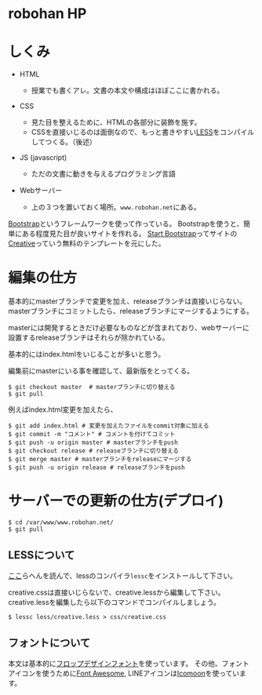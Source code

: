 # robohan HP

# しくみ
- HTML
  * 授業でも書くアレ。文書の本文や構成はほぼここに書かれる。

- CSS
  * 見た目を整えるために、HTMLの各部分に装飾を施す。
  * CSSを直接いじるのは面倒なので、もっと書きやすい[LESS](http://less-ja.studiomohawk.com/)をコンパイルしてつくる。（後述）

- JS (javascript)
  * ただの文書に動きを与えるプログラミング言語

- Webサーバー
  * 上の３つを置いておく場所。`www.robohan.net`にある。

[Bootstrap](http://getbootstrap.com/)というフレームワークを使って作っている。
Bootstrapを使うと、簡単にある程度見た目が良いサイトを作れる。
[Start Bootstrap](http://startbootstrap.com/)ってサイトの[Creative](http://startbootstrap.com/template-overviews/creative/)っていう無料のテンプレートを元にした。


# 編集の仕方
基本的にmasterブランチで変更を加え、releaseブランチは直接いじらない。
masterブランチにコミットしたら、releaseブランチにマージするようにする。

masterには開発するときだけ必要なものなどが含まれており、webサーバーに設置するreleaseブランチはそれらが除かれている。

基本的にはindex.htmlをいじることが多いと思う。

編集前にmasterにいる事を確認して、最新版をとってくる。

```
$ git checkout master  # masterブランチに切り替える
$ git pull
```

例えばindex.html変更を加えたら、

```
$ git add index.html # 変更を加えたファイルをcommit対象に加える
$ git commit -m "コメント" # コメントを付けてコミット
$ git push -u origin master # masterブランチをpush
$ git checkout release # releaseブランチに切り替える
$ git merge master # masterブランチをreleaseにマージする
$ git push -u origin release # releaseブランチをpush
```

# サーバーでの更新の仕方(デプロイ)

```
$ cd /var/www/www.robohan.net/
$ git pull
```

## LESSについて
[ここ](http://less-ja.studiomohawk.com/#guide)らへんを読んで、lessのコンパイラ`lessc`をインストールして下さい。

creative.cssは直接いじらないで、creative.lessから編集して下さい。
creative.lessを編集したら以下のコマンドでコンパイルしましょう。

```
$ lessc less/creative.less > css/creative.css
```

## フォントについて
本文は基本的に[フロップデザインフォント](https://www.flopdesign.com/freefont/flopdesignfont.html)を使っています。
その他、フォントアイコンを使うために[Font Awesome](http://fontawesome.io/), LINEアイコンは[Icomoon](https://icomoon.io/app/)を使っています。

